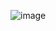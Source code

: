 ![image](https://github.com/divyamehrotra/File-Navigator/assets/98140177/68fcc92c-6dbd-4ca7-8d10-559045cbb023)
